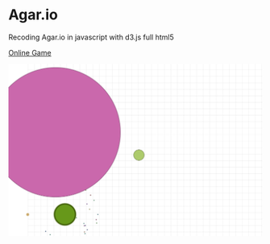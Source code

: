 # Agar.io
Recoding Agar.io in javascript with d3.js full html5

[Online Game](http://weoohh.com/agar)

<img src="./images/img1.png">